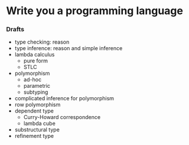 # Write you a programming language

### Drafts

- type checking: reason
- type inference: reason and simple inference
- lambda calculus
  - pure form
  - STLC
- polymorphism
  - ad-hoc
  - parametric
  - subtyping
- complicated inference for polymorphism
- row polymorphism
- dependent type
  - Curry-Howard correspondence
  - lambda cube
- substructural type
- refinement type
